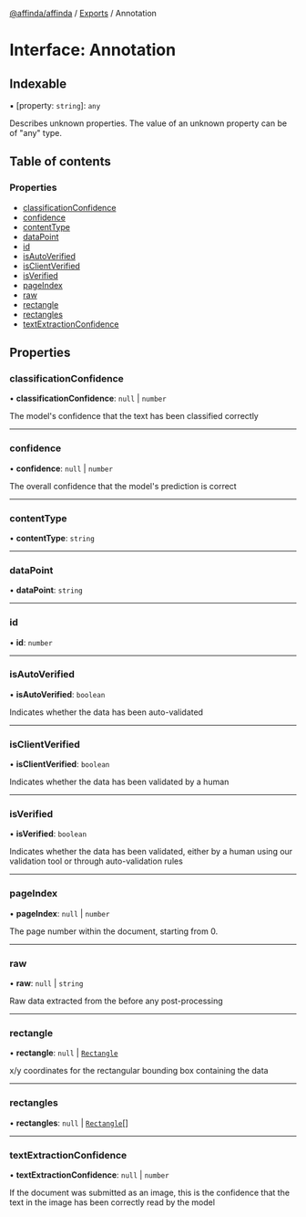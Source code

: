 [@affinda/affinda](../README.md) / [Exports](../modules.md) / Annotation

# Interface: Annotation

## Indexable

▪ [property: `string`]: `any`

Describes unknown properties. The value of an unknown property can be of "any" type.

## Table of contents

### Properties

- [classificationConfidence](Annotation.md#classificationconfidence)
- [confidence](Annotation.md#confidence)
- [contentType](Annotation.md#contenttype)
- [dataPoint](Annotation.md#datapoint)
- [id](Annotation.md#id)
- [isAutoVerified](Annotation.md#isautoverified)
- [isClientVerified](Annotation.md#isclientverified)
- [isVerified](Annotation.md#isverified)
- [pageIndex](Annotation.md#pageindex)
- [raw](Annotation.md#raw)
- [rectangle](Annotation.md#rectangle)
- [rectangles](Annotation.md#rectangles)
- [textExtractionConfidence](Annotation.md#textextractionconfidence)

## Properties

### classificationConfidence

• **classificationConfidence**: ``null`` \| `number`

The model's confidence that the text has been classified correctly

___

### confidence

• **confidence**: ``null`` \| `number`

The overall confidence that the model's prediction is correct

___

### contentType

• **contentType**: `string`

___

### dataPoint

• **dataPoint**: `string`

___

### id

• **id**: `number`

___

### isAutoVerified

• **isAutoVerified**: `boolean`

Indicates whether the data has been auto-validated

___

### isClientVerified

• **isClientVerified**: `boolean`

Indicates whether the data has been validated by a human

___

### isVerified

• **isVerified**: `boolean`

Indicates whether the data has been validated, either by a human using our validation tool or through auto-validation rules

___

### pageIndex

• **pageIndex**: ``null`` \| `number`

The page number within the document, starting from 0.

___

### raw

• **raw**: ``null`` \| `string`

Raw data extracted from the before any post-processing

___

### rectangle

• **rectangle**: ``null`` \| [`Rectangle`](Rectangle.md)

x/y coordinates for the rectangular bounding box containing the data

___

### rectangles

• **rectangles**: ``null`` \| [`Rectangle`](Rectangle.md)[]

___

### textExtractionConfidence

• **textExtractionConfidence**: ``null`` \| `number`

If the document was submitted as an image, this is the confidence that the text in the image has been correctly read by the model
